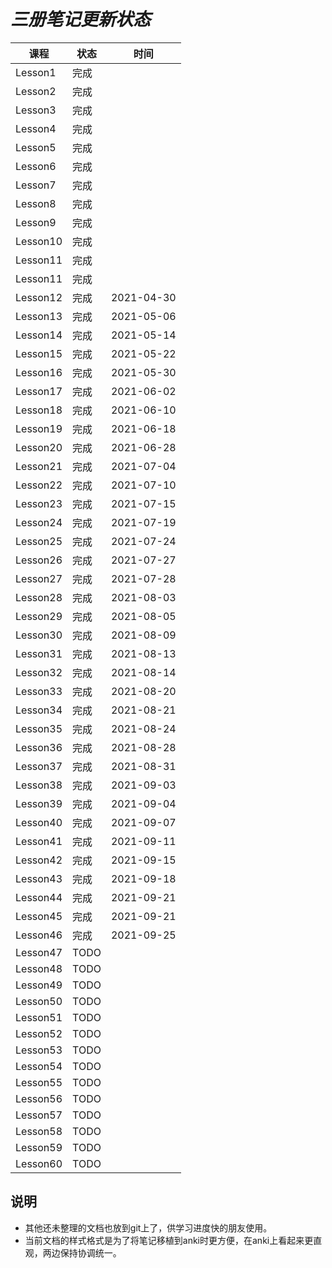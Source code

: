# *三册笔记更新状态*

| 课程 | 状态 | 时间|
| ---- | ---- | ---- |
| Lesson1 | 完成 |  |
| Lesson2 | 完成 |  |
| Lesson3 | 完成 |  |
| Lesson4 | 完成 |  |
| Lesson5 | 完成 |  |
| Lesson6 | 完成 |  |
| Lesson7 | 完成 |  |
| Lesson8 | 完成 |  |
| Lesson9 | 完成 |  |
| Lesson10 | 完成 |  |
| Lesson11 | 完成 |  |
| Lesson11 | 完成 |  |
| Lesson12 | 完成 | 2021-04-30 |
| Lesson13 | 完成 | 2021-05-06 |
| Lesson14 | 完成 | 2021-05-14 |
| Lesson15 | 完成 | 2021-05-22 |
| Lesson16 | 完成 | 2021-05-30 |
| Lesson17 | 完成 | 2021-06-02 |
| Lesson18 | 完成 | 2021-06-10 |
| Lesson19 | 完成 | 2021-06-18 |
| Lesson20 | 完成 | 2021-06-28 |
| Lesson21 | 完成 | 2021-07-04 |
| Lesson22 | 完成 | 2021-07-10 |
| Lesson23 | 完成 | 2021-07-15 |
| Lesson24 | 完成 | 2021-07-19 |
| Lesson25 | 完成 | 2021-07-24 |
| Lesson26 | 完成 | 2021-07-27 |
| Lesson27 | 完成 | 2021-07-28 |
| Lesson28 | 完成 | 2021-08-03 |
| Lesson29 | 完成 | 2021-08-05 |
| Lesson30 | 完成 | 2021-08-09 |
| Lesson31 | 完成 | 2021-08-13 |
| Lesson32 | 完成 | 2021-08-14 |
| Lesson33 | 完成 | 2021-08-20 |
| Lesson34 | 完成 | 2021-08-21 |
| Lesson35 | 完成 | 2021-08-24 |
| Lesson36 | 完成 | 2021-08-28 |
| Lesson37 | 完成 | 2021-08-31 |
| Lesson38 | 完成 | 2021-09-03 |
| Lesson39 | 完成 | 2021-09-04 |
| Lesson40 | 完成 | 2021-09-07 |
| Lesson41 | 完成 | 2021-09-11 |
| Lesson42 | 完成 | 2021-09-15 |
| Lesson43 | 完成 | 2021-09-18 |
| Lesson44 | 完成 | 2021-09-21 |
| Lesson45 | 完成 | 2021-09-21 |
| Lesson46 | 完成 | 2021-09-25 |
| Lesson47 | TODO |  |
| Lesson48 | TODO |  |
| Lesson49 | TODO |  |
| Lesson50 | TODO |  |
| Lesson51 | TODO |  |
| Lesson52 | TODO |  |
| Lesson53 | TODO |  |
| Lesson54 | TODO |  |
| Lesson55 | TODO |  |
| Lesson56 | TODO |  |
| Lesson57 | TODO |  |
| Lesson58 | TODO |  |
| Lesson59 | TODO |  |
| Lesson60 | TODO |  |

## 说明

* 其他还未整理的文档也放到git上了，供学习进度快的朋友使用。
* 当前文档的样式格式是为了将笔记移植到anki时更方便，在anki上看起来更直观，两边保持协调统一。
